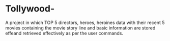 # Tollywood-
A project in which TOP 5 directors, heroes, heroines data with their recent 5 movies containing the movie story line and basic information are stored effeand retrieved effectively as per the user commands.
